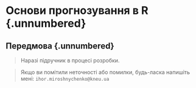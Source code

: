 # Основи прогнозування в R {.unnumbered}

## Передмова {.unnumbered}

> Наразі підручник в процесі розробки.

> Якщо ви помітили неточності або помилки, будь-ласка напишіть мені: `ihor.miroshnychenko@kneu.ua`
